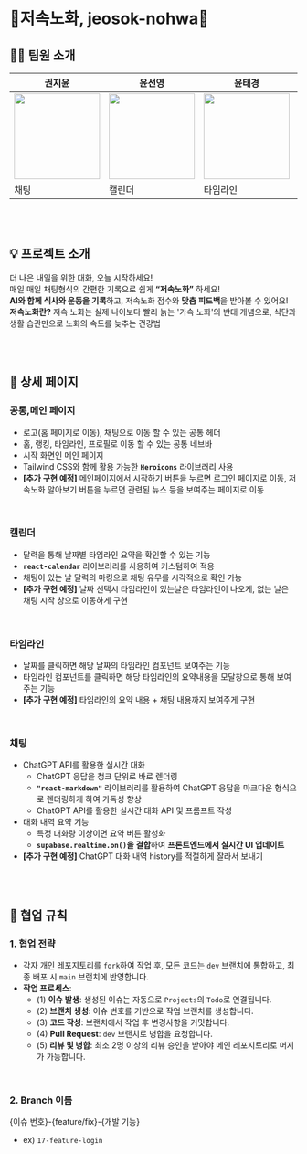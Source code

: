 # 💪저속노화, jeosok-nohwa💪


## 👨‍💻 팀원 소개
| 권지윤 | 윤선영 | 윤태경 | 황혜영 |
| --- | --- | --- | --- |
| <img src="https://avatars.githubusercontent.com/june0216" width="150" height="150"> | <img src="https://avatars.githubusercontent.com/yunsy1103" width="150" height="150"> | <img src="https://avatars.githubusercontent.com/taegung" width="150" height="150"> | <img src="https://avatars.githubusercontent.com/HyeYoung-Hwang" width="150" height="150"> |
| 채팅 | 캘린더 | 타임라인 | 홈 화면 |


<br><br>

## 💡 프로젝트 소개
더 나은 내일을 위한 대화, 오늘 시작하세요!
<br>
매일 매일 채팅형식의 간편한 기록으로 쉽게 **“저속노화”** 하세요!
<br>
**AI와 함께 식사와 운동을 기록**하고, 저속노화 점수와 **맞춤 피드백**을 받아볼 수 있어요!
<br>
**저속노화란?** 저속 노화는 실제 나이보다 빨리 늙는 '가속 노화'의 반대 개념으로, 식단과 생활 습관만으로 노화의 속도를 늦추는 건강법

<br><br>

## 📌 상세 페이지
### 공통,메인 페이지
- 로고(홈 페이지로 이동), 채팅으로 이동 할 수 있는 공통 헤더
- 홈, 랭킹, 타임라인, 프로필로 이동 할 수 있는 공통 네브바
- 시작 화면인 메인 페이지
- Tailwind CSS와 함께 활용 가능한 **`Heroicons`** 라이브러리 사용
- **[추가 구현 예정]** 메인페이지에서 시작하기 버튼을 누르면 로그인 페이지로 이동, 저속노화 알아보기 버튼을 누르면 관련된 뉴스 등을 보여주는 페이지로 이동
<br>

### 캘린더
- 달력을 통해 날짜별 타임라인 요약을 확인할 수 있는 기능
- **`react-calendar`** 라이브러리를 사용하여 커스텀하여 적용
- 채팅이 있는 날 달력의 마킹으로 채팅 유무를 시각적으로 확인 가능
- **[추가 구현 예정]** 날짜 선택시 타임라인이 있는날은 타임라인이 나오게, 없는 날은 채팅 시작 창으로 이동하게 구현
<br>

### 타임라인 
- 날짜를 클릭하면 해당 날짜의 타임라인 컴포넌트 보여주는 기능
- 타임라인 컴포넌트를 클릭하면 해당 타임라인의 요약내용을 모달창으로 통해 보여주는 기능
- **[추가 구현 예정]** 타임라인의 요약 내용 + 채팅 내용까지 보여주게 구현
<br>

### 채팅
- ChatGPT API를 활용한 실시간 대화
    - ChatGPT 응답을 청크 단위로 바로 렌더링
    - **`"react-markdown"`** 라이브러리를 활용하여 ChatGPT 응답을 마크다운 형식으로 렌더링하게 하여 가독성 향상
    - ChatGPT API를 활용한 실시간 대화 API 및 프롬프트 작성
- 대화 내역 요약 기능
    - 특정 대화량 이상이면 요약 버튼 활성화
    - **`supabase.realtime.on()`을 결합**하여 **프론트엔드에서 실시간 UI 업데이트**
- **[추가 구현 예정]** ChatGPT 대화 내역 history를 적절하게 잘라서 보내기

<br><br>

## 🚧 협업 규칙
### 1. 협업 전략
- 각자 개인 레포지토리를 `fork`하여 작업 후, 모든 코드는 `dev` 브랜치에 통합하고, 최종 배포 시 `main` 브랜치에 반영합니다.
- **작업 프로세스**:
    - (1) **이슈 발생**: 생성된 이슈는 자동으로 `Projects`의 `Todo`로 연결됩니다.
    - (2) **브랜치 생성**: 이슈 번호를 기반으로 작업 브랜치를 생성합니다.
    - (3) **코드 작성**: 브랜치에서 작업 후 변경사항을 커밋합니다.
    - (4) **Pull Request**: `dev` 브랜치로 병합을 요청합니다.
    - (5) **리뷰 및 병합**: 최소 2명 이상의 리뷰 승인을 받아야 메인 레포지토리로 머지가 가능합니다.
<br>
 
### 2. Branch 이름
{이슈 번호}-{feature/fix}-{개발 기능}

- ex) `17-feature-login`
